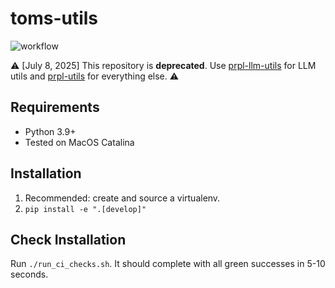 # toms-utils

![workflow](https://github.com/tomsilver/toms-utils/actions/workflows/ci.yml/badge.svg)

:warning: [July 8, 2025] This repository is **deprecated**. Use [prpl-llm-utils](https://github.com/Princeton-Robot-Planning-and-Learning/prpl-llm-utils) for LLM utils and [prpl-utils](https://github.com/Princeton-Robot-Planning-and-Learning/prpl-utils) for everything else. :warning:


## Requirements

- Python 3.9+
- Tested on MacOS Catalina

## Installation

1. Recommended: create and source a virtualenv.
2. `pip install -e ".[develop]"`

## Check Installation

Run `./run_ci_checks.sh`. It should complete with all green successes in 5-10 seconds.
